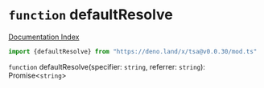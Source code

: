 # `function` defaultResolve

[Documentation Index](../README.md)

```ts
import {defaultResolve} from "https://deno.land/x/tsa@v0.0.30/mod.ts"
```

`function` defaultResolve(specifier: `string`, referrer: `string`): Promise\<`string`>

